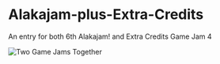 # Alakajam-plus-Extra-Credits
An entry for both 6th Alakajam! and Extra Credits Game Jam 4

![Two Game Jams Together](https://i.imgur.com/EzFgM2G.png)
